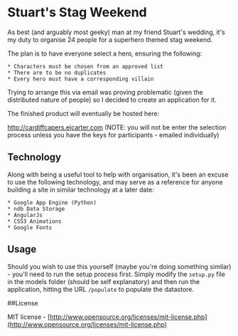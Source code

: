 Stuart's Stag Weekend
=====================

As best (and arguably most geeky) man at my friend Stuart's wedding, it's my duty to organise 24 people for a superhero themed stag weekend.

The plan is to have everyone select a hero, ensuring the following:

    * Characters must be chosen from an approved list
    * There are to be no duplicates
    * Every hero must have a corresponding villain

Trying to arrange this via email was proving problematic (given the distributed nature of people) so I decided to create an application for it.

The finished product will eventually be hosted here:

<http://cardiffcapers.ejcarter.com> (NOTE: you will not be enter the selection process unless you have the keys for participants - emailed individually)

## Technology

Along with being a useful tool to help with organisation, it's been an excuse to use the following technology, and may serve as a reference for anyone building a site in similar technology at a later date:

    * Google App Engine (Python)
    * ndb Data Storage
    * AngularJs
    * CSS3 Animations
    * Google Fonts

## Usage

Should you wish to use this yourself (maybe you're doing something similar) - you'll need to run the setup process first. Simply modify the `setup.py` file in the models folder (should be self explanatory) and then run the application, hitting the URL `/populate` to populate the datastore.

##License

MIT license - [http://www.opensource.org/licenses/mit-license.php](http://www.opensource.org/licenses/mit-license.php)